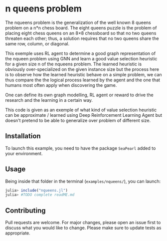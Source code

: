# n queens problem

The nqueens problem is the generalization of the well known 8 queens problem on a n\*n chess board. The eight queens puzzle is the problem of placing eight chess queens on an 8×8 chessboard so that no two queens threaten each other; thus, a solution requires that no two queens share the same row, column, or diagonal.


This exemple uses RL agent to determine a good graph representation of the nqueen problem using GNN and learn a good value selection heuristic for a given size n of the nqueens problem. The learned heuristic is obviously over-specialized on the given instance size but the process here is to observe how the learned heuristic behave on a simple problem, we can thus compare the the logical process learned by the agent and the one that humans most often apply when discovering the game.  

 One can define its own graph modelling, RL agent or reward to drive the research and the learning in a certain way. 

This code is given as an exemple of what kind of value selection heuristic can be approximate / learned using Deep Reinforcement Learning Agent but doesn't pretend to be able to generalize over problem of different size.    

## Installation

To launch this example, you need to have the package `SeaPearl` added to your environment.

## Usage

Being inside that folder in the terminal (`examples/nqueens/`), you can launch:

```julia
julia> include("nqueens.jl")
julia> #TODO complete readME.md
```

## Contributing

Pull requests are welcome. For major changes, please open an issue first to discuss what you would like to change.
Please make sure to update tests as appropriate.
